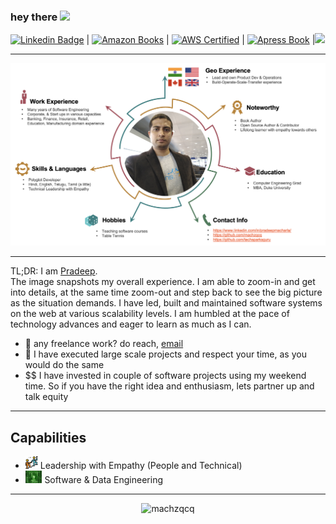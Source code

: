 ### hey there <img src="https://media.giphy.com/media/hvRJCLFzcasrR4ia7z/giphy.gif" width="25px">


[![Linkedin Badge](https://img.shields.io/badge/-Pradeep_Macharla-blue?style=for-the-badge&logo=Linkedin&logoColor=white&link=https://www.linkedin.com/in/pradeepmacharla/)](https://www.linkedin.com/in/pradeepmacharla/) |  [![Amazon Books](https://img.shields.io/badge/-CI_Android_Apps-orange?style=for-the-badge&logo=Amazon&logoColor=white&link=https://www.amazon.com/Android-Continuous-Integration-Build-Deploy-Test-Automation/dp/1484227956)](https://www.amazon.com/Android-Continuous-Integration-Build-Deploy-Test-Automation/dp/1484227956) | [![AWS Certified](https://img.shields.io/badge/-AWS_Solutions_Architect-green?style=for-the-badge&logo=AmazonAWS&logoColor=white&link=https://www.credly.com/badges/230e75e0-cbb0-4969-9bc0-dbb3e01dae25)](https://www.credly.com/badges/230e75e0-cbb0-4969-9bc0-dbb3e01dae25) | [![Apress Book](https://img.shields.io/badge/-Apress_Continuous_Integration-red?style=for-the-badge&logo=GitBook&logoColor=white&link=https://www.apress.com/gp/book/9781484227954)](https://www.apress.com/gp/book/9781484227954) |![](https://visitor-badge.glitch.me/badge?page_id=machzqcq.machzqcq)

***

![Pradeep Overall](./pradeep_github.png)

***

TL;DR: I am [Pradeep](https://www.linkedin.com/in/pradeepmacharla/).  
The image snapshots my overall experience. I am able to zoom-in and get into details, at the same time zoom-out and step back to see the big picture as the situation demands. I have led, built and maintained software systems on the web at various scalability levels. I am humbled at the pace of technology advances and eager to learn as much as I can.

  
- 💼 any freelance work? do reach, [email](mailto:pradeep@seleniumframework.com)
- 💬 I have executed large scale projects and respect your time, as you would do the same
- $$ I have invested in couple of software projects using my weekend time. So if you have the right idea and enthusiasm, lets partner up and talk equity
***
## Capabilities
- <img height="20" src="./leadership.svg"> Leadership with Empathy (People and Technical)
- <img height="20" src="./matrix.jpg"> Software & Data Engineering

***
<p align="center"> <img src="https://github-readme-stats.vercel.app/api?username=machzqcq&show_icons=true&theme=gotham" alt="machzqcq" />